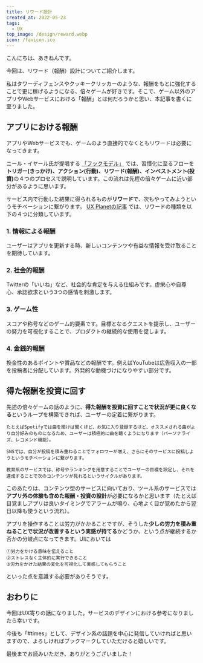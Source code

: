 ```yaml
---
title: リワード設計
created_at: 2022-05-23
tags:
  - UX
top_image: /design/reward.webp
icon: /favicon.ico
---
```


こんにちは、あきねんです。

今回は、リワード（報酬）設計についてご紹介します。

私はタワーディフェンスやクッキークリッカーのような、報酬をもとに強化することで更に稼げるようになる、倍々ゲームが好きです。そこで、ゲーム以外のアプリやWebサービスにおける「報酬」とは何だろうかと思い、本記事を書くに至りました。

## アプリにおける報酬

アプリやWebサービスでも、ゲームのよう直接的でなくともリワードは必要になってきます。<br>

ニール・イヤール氏が提唱する
<a href="https://uxdaystokyo.com/articles/glossary/hooked-model/">「フックモデル」</a>
では、習慣化に至るフローを<b>トリガー(きっかけ)、アクション(行動)、リワード(報酬)、インベストメント(投資)</b>の４つのプロセスで説明しています。この流れは先程の倍々ゲームに近い部分があるように思います。

サービス内で行動した結果に得られるものが<b>リワード</b>で、次もやってみようというモチベーションに繋がります。
<a href="https://uxplanet.org/the-hidden-power-of-reward-systems-in-design-78e2dd7b6bf6">UX Planetの記事</a>
では、リワードの種類を以下の４つに分類しています。

### 1. 情報による報酬

ユーザーはアプリを更新する時、新しいコンテンツや有益な情報を受け取ることを期待しています。

### 2. 社会的報酬

Twitterの「いいね」など、社会的な肯定を与える仕組みです。虚栄心や自尊心、承認欲求という3つの感情を刺激します。

### 3. ゲーム性

スコアや称号などのゲーム的要素です。目標となるクエストを提示し、ユーザーの努力を可視化することで、プロダクトの継続的な使用を促します。

### 4. 金銭的報酬

換金性のあるポイントや賞品などの報酬です。例えばYouTubeは広告収入の一部を投稿者に分配しています。外発的な動機づけになりやすい部分です。

## 得た報酬を投資に回す

先述の倍々ゲームの話のように、<b>得た報酬を投資に回すことで状況が更に良くなる</b>というループを構築できれば、ユーザーの定着に繋がります。

```
たとえばSpotifyでは曲を聞けば聞くほど、お気に入り登録するほど、オススメされる曲がより自分好みのものになるため、ユーザーは積極的に曲を聴くようになります（パーソナライズ、レコメンド機能）。
```

```
SNSでは、自分が投稿を積み重ねることでフォロワーが増え、さらにそのサービスに投稿しようというモチベーションに繋がります。
```

```
教育系のサービスでは、称号やランキングを用意することでユーザーの目標を設定し、それを達成することで次のコンテンツが見れるというサイクルがあります。
```

このあたりは、コンテンツ型のサービスに向いており、ツール系のサービスでは<b>アプリ外の体験も含めた報酬・投資の設計</b>が必要になるかと思います（たとえば目覚ましアプリは良いタイミングでアラームが鳴り、心地よく目が覚めたから翌日以降も使うという流れ）。

アプリを操作することは労力がかかることですが、そうした<b>少しの労力を積み重ねることで状況が改善するという実感が持てる</b>かどうか、という点が継続するか否かの分岐点になってきます。UIにおいては

```
①労力をかける意味を伝えること
②ストレスなく主体的に実行できること
③労力をかけた結果の変化を可視化して実感してもらうこと
```

といった点を意識する必要がありそうです。

## おわりに

今回はUX寄りの話になりました。サービスのデザインにおける参考になりましたら幸いです。

今後も「#times」として、デザイン系の話題を中心に発信していければと思いますので、よろしければブックマークしていただけると嬉しいです。

最後までお読みいただき、ありがとうございました！